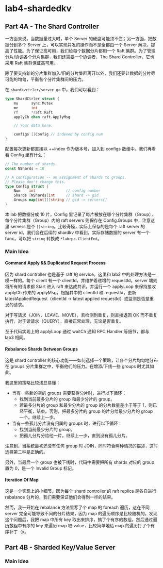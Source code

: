 # lab4-shardedkv

## Part 4A - The Shard Controller

一方面来说，当数据量过大时，单个 Server 的硬盘可能顶不住；另一方面，把数据分到多个 Server 上，可以实现并发的操作而不是全都由一个 Server 解决，提高了性能。为了保证高可用，我们给每个数据分片都用一个 Raft 集群。为了管理分片/协调各个分片集群，我们还需要一个协调者，The Shard Controller，它也采用 Raft 集群保证高可用。

除了要支持新的分片集群加入/旧的分片集群离开以外，我们还要让数据的分片尽可能的均匀，平衡各个分片集群间的压力。

在 `shardkvctrler/server.go` 中，我们可以看到：

```go
type ShardCtrler struct {
	mu      sync.Mutex
	me      int
	rf      *raft.Raft
	applyCh chan raft.ApplyMsg

	// Your data here.

	configs []Config // indexed by config num
}
```

配置每次更新都直接以 ++index 作为版本号，加入到 configs 数组中。我们再看看 Config 里有什么：

```go
// The number of shards.
const NShards = 10

// A configuration -- an assignment of shards to groups.
// Please don't change this.
type Config struct {
	Num    int              // config number
	Shards [NShards]int     // shard -> gid
	Groups map[int][]string // gid -> servers[]
}
```

本 lab 把数据分成 10 片，Config 里记录了每片被放在哪个分片集群（Group），每个分片集群（Group）内的 raft servers 则保存在 Config.Groups 中，注意这里 servers 是个 `[]string`，比较奇怪，实际上保存的是每个 raft server 的 server id，我们会在后续的 shardkv 中看到，实际存储数据的 server 有一个 func，可以把 `string` 转换成 `*labrpc.ClientEnd`。

### Main Idea

#### Command Apply && Duplicated Request Process

因为 shard controller 也是基于 raft 的 service，这里和 lab3 中的处理方法是一模一样的。每个 client 有一个 clientId，并维护着递增的 requestId。server 端则将所有的请求都 Start 进入 raft 来达成共识，并运行一个 applyLoop 来保持接收 applyCh 传来的 applyMsg，根据其中的 clientId 和 requestId，更新 latestAppliedRequest（clientId -> latest applied requestId）或监测是否是重发的请求。

对于写请求（JOIN、LEAVE、MOVE），若检测到重复，则直接返回 OK 而不重复执行，对于读请求（QUERY），直接正常处理，无论是否重复。

至于代码实现上的 applyLoop 通过 waitCh 通知 RPC Handler 等细节，都与 lab3 相同。

#### Rebalance Shards Between Groups

这是 shard controller 的核心功能——如何选择一个策略，让各个分片均匀地分布在 groups 分片集群之中，平衡他们的压力。在增添/下线一些 groups 时尤其如此。

我这里的策略比较浅显易懂：

+ 当有一些新的空的 groups 需要获得分片时，进行以下循环：
  + 找到当前最多分片的 group 和最少分片的 group。
  + 若最多分片的 group 和最少分片的 group 的分片数量差小于等于 1，则已经平衡，结束。否则，把最多分片的 group 的片分给最少分片的 group 一个。继续上一步。
+ 当有一些孤儿分片没有归属的 groups 时，进行以下循环：
  + 找到当前最少分片的 group。
  + 把孤儿分片分给他一片。继续上一步，直到没有孤儿分片。

注意到，当系统最初还没有任何 group 时 JOIN，同时符合两种情况的描述，这时选择第二种是正确的。

另外，当最后一个 group 也被下线时，代码中需要把所有 shards 对应的 group 置为 0，是一个 Invalid Group 标记。

#### Iteration Of Map

这是一个实现上的小细节，因为每个 shard controller 的 raft replica 是各自进行 rebalance 分片的，我们需要保证他们会得到一样的结果。

然而，我一开始在 rebalance 方法里写了个 map 的 foreach 遍历，这在不同 server 完全可能导致不同的分片结果，因为 map 的遍历顺序是比较随机的。发现这个问题后，我把 map 中所有 key 取出来排序，搞了个有序的数组，然后通过遍历数组中有序的 key 来遍历 map 取 value，比较简单地给 map 的遍历打了个有序补丁（x。

## Part 4B - Sharded Key/Value Server

### Main Idea

